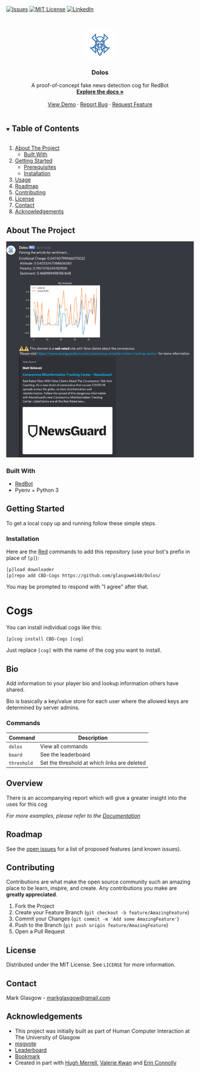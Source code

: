 <!--[![Contributors][contributors-shield]][contributors-url]
[![Forks][forks-shield]][forks-url]
[![Stargazers][stars-shield]][stars-url]-->
[![Issues][issues-shield]][issues-url]
[![MIT License][license-shield]][license-url]
[![LinkedIn][linkedin-shield]][linkedin-url]



<!-- PROJECT LOGO -->
<br />
<p align="center">
  <a href="https://github.com/glasgowm148/Dolos">
    <img src="dolos/data/img/logo.png" alt="Logo" width="80" height="80">
  </a>

  <h3 align="center">Dolos</h3>

  <p align="center">
    A proof-of-concept fake news detection cog for RedBot
    <br />
    <a href="https://github.com/glasgowm148/Dolos/dolos/docs"><strong>Explore the docs »</strong></a>
    <br />
    <br />
    <a href="https://github.com/glasgowm148/Dolos/data/demo">View Demo</a>
    ·
    <a href="https://github.com/glasgowm148/Dolos/issues">Report Bug</a>
    ·
    <a href="https://github.com/glasgowm148/Dolos/issues">Request Feature</a>
  </p>
</p>



<!-- TABLE OF CONTENTS -->
<details open="open">
  <summary><h2 style="display: inline-block">Table of Contents</h2></summary>
  <ol>
    <li>
      <a href="#about-the-project">About The Project</a>
      <ul>
        <li><a href="#built-with">Built With</a></li>
      </ul>
    </li>
    <li>
      <a href="#getting-started">Getting Started</a>
      <ul>
        <li><a href="#prerequisites">Prerequisites</a></li>
        <li><a href="#installation">Installation</a></li>
      </ul>
    </li>
    <li><a href="#usage">Usage</a></li>
    <li><a href="#roadmap">Roadmap</a></li>
    <li><a href="#contributing">Contributing</a></li>
    <li><a href="#license">License</a></li>
    <li><a href="#contact">Contact</a></li>
    <li><a href="#acknowledgements">Acknowledgements</a></li>
  </ol>
</details>



<!-- ABOUT THE PROJECT -->
## About The Project

![Dolos Screen Shot](dolos/data/img/screenshot.png)


### Built With

* []()[RedBot](https://github.com/Cog-Creators/Red-DiscordBot)
* []()Pyenv + Python 3



<!-- GETTING STARTED -->
## Getting Started

To get a local copy up and running follow these simple steps.

### Installation

Here are the [Red](https://github.com/Cog-Creators/Red-DiscordBot) commands to add this repository (use your bot's prefix in place of `[p]`):
```
[p]load downloader
[p]repo add CBD-Cogs https://github.com/glasgowm148/Dolos/
```

You may be prompted to respond with "I agree" after that.


# Cogs

You can install individual cogs like this:
```
[p]cog install CBD-Cogs [cog]
```

Just replace `[cog]` with the name of the cog you want to install.

## Bio

Add information to your player bio and lookup information others have shared.

Bio is basically a key/value store for each user where the allowed keys are determined by server admins.

### Commands

| Command     | Description |
| ----------- | ----------- |
| `dolos`       | View all commands |
| `board` | See the leaderboard |
| `threshold` | Set the threshold at which links are deleted |





<!-- USAGE EXAMPLES -->
## Overview

There is an accompanying report which will give a greater insight into the uses for this cog

_For more examples, please refer to the [Documentation](https://github.com/glasgowm148/Dolos/dolos/docs)_



<!-- ROADMAP -->
## Roadmap

See the [open issues](https://github.com/glasgowm148/Dolos/issues) for a list of proposed features (and known issues).



<!-- CONTRIBUTING -->
## Contributing

Contributions are what make the open source community such an amazing place to be learn, inspire, and create. Any contributions you make are **greatly appreciated**.

1. Fork the Project
2. Create your Feature Branch (`git checkout -b feature/AmazingFeature`)
3. Commit your Changes (`git commit -m 'Add some AmazingFeature'`)
4. Push to the Branch (`git push origin feature/AmazingFeature`)
5. Open a Pull Request



<!-- LICENSE -->
## License

Distributed under the MIT License. See `LICENSE` for more information.



<!-- CONTACT -->
## Contact

Mark Glasgow - markglasgow@gmail.com


<!-- ACKNOWLEDGEMENTS -->
## Acknowledgements

* This project was initially built as part of Human Computer Interaction at The University of Glasgow
* [msgvote](https://github.com/flapjax/FlapJack-Cogs/tree/red-v3-rewrites/msgvote)
* [Leaderboard](https://github.com/Predeactor/Predeactor-Cogs)
* [Bookmark](https://gitlab.com/CrunchBangDev/cbd-cogs)
* Created in part with [Hugh Merrell](https://github.com/Merrell17), [Valerie Kwan](https://github.com/FlowerVal) and [Erin Connolly](https://github.com/econnolly27)





<!-- MARKDOWN LINKS & IMAGES -->
<!-- https://www.markdownguide.org/basic-syntax/#reference-style-links -->
[contributors-shield]: https://img.shields.io/github/contributors/glasgowm148/Dolos.svg?style=for-the-badge
[contributors-url]: https://github.com/glasgowm148/Dolos/graphs/contributors
[forks-shield]: https://img.shields.io/github/forks/glasgowm148/Dolos.svg?style=for-the-badge
[forks-url]: https://github.com/glasgowm148/Dolos/network/members
[stars-shield]: https://img.shields.io/github/stars/glasgowm148/Dolos.svg?style=for-the-badge
[stars-url]: https://github.com/glasgowm148/Dolos/stargazers
[issues-shield]: https://img.shields.io/github/issues/glasgowm148/Dolos.svg?style=for-the-badge
[issues-url]: https://github.com/glasgowm148/Dolos/issues
[license-shield]: https://img.shields.io/github/license/glasgowm148/Dolos.svg?style=for-the-badge
[license-url]: https://github.com/glasgowm148/Dolos/blob/master/LICENSE.txt
[linkedin-shield]: https://img.shields.io/badge/-LinkedIn-black.svg?style=for-the-badge&logo=linkedin&colorB=555
[linkedin-url]: https://www.linkedin.com/in/glasgowmark/